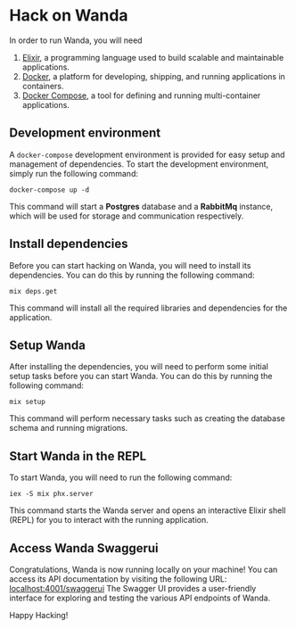 # Hack on Wanda

In order to run Wanda, you will need

1. [Elixir](https://elixir-lang.org/), a programming language used to build scalable and maintainable applications.
2. [Docker](https://docs.docker.com/get-docker/), a platform for developing, shipping, and running applications in containers.
3. [Docker Compose](https://docs.docker.com/compose/install/), a tool for defining and running multi-container applications.

## Development environment

A `docker-compose` development environment is provided for easy setup and management of dependencies. To start the development environment, simply run the following command:

```
docker-compose up -d
```

This command will start a **Postgres** database and a **RabbitMq** instance, which will be used for storage and communication respectively.

## Install dependencies

Before you can start hacking on Wanda, you will need to install its dependencies. You can do this by running the following command:

```
mix deps.get
```

This command will install all the required libraries and dependencies for the application.

## Setup Wanda

After installing the dependencies, you will need to perform some initial setup tasks before you can start Wanda. You can do this by running the following command:

```
mix setup
```

This command will perform necessary tasks such as creating the database schema and running migrations.

## Start Wanda in the REPL

To start Wanda, you will need to run the following command:

```
iex -S mix phx.server
```

This command starts the Wanda server and opens an interactive Elixir shell (REPL) for you to interact with the running application.

## Access Wanda Swaggerui

Congratulations, Wanda is now running locally on your machine! You can access its API documentation by visiting the following URL:
[localhost:4001/swaggerui](http://localhost:4001/swaggerui)
The Swagger UI provides a user-friendly interface for exploring and testing the various API endpoints of Wanda.

Happy Hacking!

